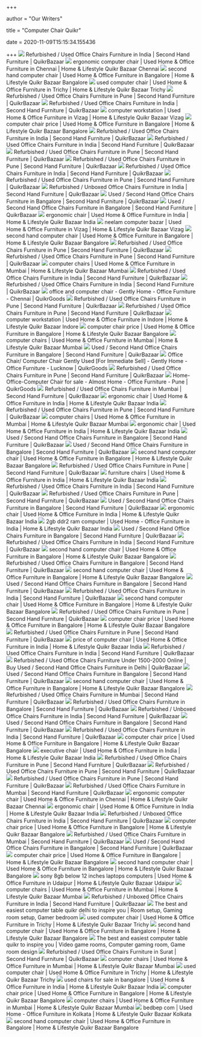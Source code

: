 +++
        
author = "Our Writers"
        
title = "Computer Chair Quikr"
        
date = 2020-11-09T15:15:34.155436
        
+++
[ ![](https://teja8.kuikr.com/i6/20201021/Jerrica-3-Axis-Adjustable-Office-Chair-VB201705171774173-ak_LWBP1906240109-1603283427.jpeg)](https://teja8.kuikr.com/i6/20201021/Jerrica-3-Axis-Adjustable-Office-Chair-VB201705171774173-ak_LWBP1906240109-1603283427.jpeg) Refurbished / Used Office Chairs Furniture in India | Second Hand Furniture  | QuikrBazaar
[ ![](https://teja8.kuikr.com/i6/20200917/Lorenzo-4-Axis-Adjustable-Office-Chair-VB201705171774173-ak_LWBP891430847-1600342871.jpeg)](https://teja8.kuikr.com/i6/20200917/Lorenzo-4-Axis-Adjustable-Office-Chair-VB201705171774173-ak_LWBP891430847-1600342871.jpeg) ergonomic computer chair | Used Home & Office Furniture in Chennai | Home &  Lifestyle Quikr Bazaar Chennai
[ ![](https://teja8.kuikr.com/i4/20201101/7O19578769-office-chairs-VB201705171774173-ak_LWBP1635023994-1604212128.webp)](https://teja8.kuikr.com/i4/20201101/7O19578769-office-chairs-VB201705171774173-ak_LWBP1635023994-1604212128.webp) second hand computer chair | Used Home & Office Furniture in Bangalore |  Home & Lifestyle Quikr Bazaar Bangalore
[ ![](https://teja8.kuikr.com/i5/20200609/Computer-Chair-Office-chair-Brand-new-for-Sale-VB201705171774173-ak_LWBP25232278-1591687457.jpeg)](https://teja8.kuikr.com/i5/20200609/Computer-Chair-Office-chair-Brand-new-for-Sale-VB201705171774173-ak_LWBP25232278-1591687457.jpeg) used computer chair | Used Home & Office Furniture in Trichy | Home &  Lifestyle Quikr Bazaar Trichy
[ ![](https://teja8.kuikr.com/i6/20200609/work-from-chair-avilable-here-at-reasonable-cost-VB201705171774173-ak_LWBP1712542865-1591685658.webp)](https://teja8.kuikr.com/i6/20200609/work-from-chair-avilable-here-at-reasonable-cost-VB201705171774173-ak_LWBP1712542865-1591685658.webp) Refurbished / Used Office Chairs Furniture in Pune | Second Hand Furniture  | QuikrBazaar
[ ![](https://teja8.kuikr.com/i4/20200917/Delta-4-Axis-Adjustable-Office-Chair-VB201705171774173-ak_LWBP406770984-1600343236.jpeg)](https://teja8.kuikr.com/i4/20200917/Delta-4-Axis-Adjustable-Office-Chair-VB201705171774173-ak_LWBP406770984-1600343236.jpeg) Refurbished / Used Office Chairs Furniture in India | Second Hand Furniture  | QuikrBazaar
[ ![](https://teja8.kuikr.com/i4/20201024/Brand-new-DAMRO-office-computer-chair-VB201705171774173-ak_LWBP1494714735-1603545039.jpeg)](https://teja8.kuikr.com/i4/20201024/Brand-new-DAMRO-office-computer-chair-VB201705171774173-ak_LWBP1494714735-1603545039.jpeg) computer workstation | Used Home & Office Furniture in Vizag | Home &  Lifestyle Quikr Bazaar Vizag
[ ![](https://teja8.kuikr.com/i4/20200717/Devora-2-Axis-Adjustable-Office-Chair-VB201705171774173-ak_LWBP722209623-1594996928.jpeg)](https://teja8.kuikr.com/i4/20200717/Devora-2-Axis-Adjustable-Office-Chair-VB201705171774173-ak_LWBP722209623-1594996928.jpeg) computer chair price | Used Home & Office Furniture in Bangalore | Home &  Lifestyle Quikr Bazaar Bangalore
[ ![](https://teja8.kuikr.com/i4/20201021/Eisner-1-Axis-Adjustable-Office-Chair-by-Urban-Ladder-VB201705171774173-ak_LWBP1604618598-1603277435.jpeg)](https://teja8.kuikr.com/i4/20201021/Eisner-1-Axis-Adjustable-Office-Chair-by-Urban-Ladder-VB201705171774173-ak_LWBP1604618598-1603277435.jpeg) Refurbished / Used Office Chairs Furniture in India | Second Hand Furniture  | QuikrBazaar
[ ![](https://teja8.kuikr.com/i6/20201007/Fulkrum-3-Axis-Adjustable-Office-Chair-by-Merry-Fair-VB201705171774173-ak_LWBP680649950-1602079271.jpeg)](https://teja8.kuikr.com/i6/20201007/Fulkrum-3-Axis-Adjustable-Office-Chair-by-Merry-Fair-VB201705171774173-ak_LWBP680649950-1602079271.jpeg) Refurbished / Used Office Chairs Furniture in India | Second Hand Furniture  | QuikrBazaar
[ ![](https://teja8.kuikr.com/i6/20201101/Wonderful-Leatherette-Computer-Chair-VB201705171774173-ak_LWBP631787714-1604249272.webp)](https://teja8.kuikr.com/i6/20201101/Wonderful-Leatherette-Computer-Chair-VB201705171774173-ak_LWBP631787714-1604249272.webp) Refurbished / Used Office Chairs Furniture in Pune | Second Hand Furniture  | QuikrBazaar
[ ![](https://teja8.kuikr.com/i5/20200610/CHAIRS-FOR-WORK-FROM-HOME-2500----onwards--wwwgovindcollectioncom-VB201705171774173-ak_LWBP56910763-1591776964.jpeg)](https://teja8.kuikr.com/i5/20200610/CHAIRS-FOR-WORK-FROM-HOME-2500----onwards--wwwgovindcollectioncom-VB201705171774173-ak_LWBP56910763-1591776964.jpeg) Refurbished / Used Office Chairs Furniture in Pune | Second Hand Furniture  | QuikrBazaar
[ ![](https://teja8.kuikr.com/i5/20201016/Office-Chair-VB201705171774173-ak_LWBP706102996-1602834369.webp)](https://teja8.kuikr.com/i5/20201016/Office-Chair-VB201705171774173-ak_LWBP706102996-1602834369.webp) Refurbished / Used Office Chairs Furniture in India | Second Hand Furniture  | QuikrBazaar
[ ![](https://teja8.kuikr.com/i6/20200611/OFFICE-CHAIRS--1600-ONWARDS-VB201705171774173-ak_LWBP1311932435-1591867107.webp)](https://teja8.kuikr.com/i6/20200611/OFFICE-CHAIRS--1600-ONWARDS-VB201705171774173-ak_LWBP1311932435-1591867107.webp) Refurbished / Used Office Chairs Furniture in Pune | Second Hand Furniture  | QuikrBazaar
[ ![](https://teja8.kuikr.com/i5/20201016/Adrea-2-Axis-Adjustable-Office-Chair-VB201705171774173-ak_LWBP824947984-1602850697.jpeg)](https://teja8.kuikr.com/i5/20201016/Adrea-2-Axis-Adjustable-Office-Chair-VB201705171774173-ak_LWBP824947984-1602850697.jpeg) Refurbished / Unboxed Office Chairs Furniture in India | Second Hand  Furniture | QuikrBazaar
[ ![](https://teja8.kuikr.com/i5/20201020/Urbanladder-Elian-chair-almost-new-for-sale-VB201705171774173-ak_LWBP1029957829-1603168389.jpeg)](https://teja8.kuikr.com/i5/20201020/Urbanladder-Elian-chair-almost-new-for-sale-VB201705171774173-ak_LWBP1029957829-1603168389.jpeg) Used / Second Hand Office Chairs Furniture in Bangalore | Second Hand  Furniture | QuikrBazaar
[ ![](https://teja8.kuikr.com/i6/20201023/-Refurbished-Merryfair-Office-Chair--VB201705171774173-ak_LWBP1311030356-1603448957.webp)](https://teja8.kuikr.com/i6/20201023/-Refurbished-Merryfair-Office-Chair--VB201705171774173-ak_LWBP1311030356-1603448957.webp) Used / Second Hand Office Chairs Furniture in Bangalore | Second Hand  Furniture | QuikrBazaar
[ ![](https://teja8.kuikr.com/i4/20201030/Ergonomic-Chair-Adjustable-Height-VB201705171774173-ak_LWBP944912253-1604065318.jpeg)](https://teja8.kuikr.com/i4/20201030/Ergonomic-Chair-Adjustable-Height-VB201705171774173-ak_LWBP944912253-1604065318.jpeg) ergonomic chair | Used Home & Office Furniture in India | Home & Lifestyle  Quikr Bazaar India
[ ![](https://teja8.kuikr.com/i4/20200130/Personal-computer-chair-VB201705171774173-ak_LWBP1774481175-1580390045.jpeg)](https://teja8.kuikr.com/i4/20200130/Personal-computer-chair-VB201705171774173-ak_LWBP1774481175-1580390045.jpeg) neelam computer bazar | Used Home & Office Furniture in Vizag | Home &  Lifestyle Quikr Bazaar Vizag
[ ![](https://teja8.kuikr.com/i5/20201023/Featherlite-Versa-chair--unused--VB201705171774173-ak_LWBP1859443774-1603433507.jpeg)](https://teja8.kuikr.com/i5/20201023/Featherlite-Versa-chair--unused--VB201705171774173-ak_LWBP1859443774-1603433507.jpeg) second hand computer chair | Used Home & Office Furniture in Bangalore |  Home & Lifestyle Quikr Bazaar Bangalore
[ ![](https://teja8.kuikr.com/i5/20200610/CHAIRS-FOR-WORK-FROM-HOME-RS-2500-Onwards-wwwgovindcollectioncom-VB201705171774173-ak_LWBP217381687-1591775995.webp)](https://teja8.kuikr.com/i5/20200610/CHAIRS-FOR-WORK-FROM-HOME-RS-2500-Onwards-wwwgovindcollectioncom-VB201705171774173-ak_LWBP217381687-1591775995.webp) Refurbished / Used Office Chairs Furniture in Pune | Second Hand Furniture  | QuikrBazaar
[ ![](https://teja8.kuikr.com/i5/20200819/Computer-chair---table-manufacturers-wwwgovindcollectioncom-VB201705171774173-ak_LWBP1385168329-1597815587.webp)](https://teja8.kuikr.com/i5/20200819/Computer-chair---table-manufacturers-wwwgovindcollectioncom-VB201705171774173-ak_LWBP1385168329-1597815587.webp) Refurbished / Used Office Chairs Furniture in Pune | Second Hand Furniture  | QuikrBazaar
[ ![](https://teja8.kuikr.com/i6/20200223/Black-Color-OFFICE-HOME-COMPUTER-CHAIR-VB201705171774173-ak_LWBP645581273-1582437640.png)](https://teja8.kuikr.com/i6/20200223/Black-Color-OFFICE-HOME-COMPUTER-CHAIR-VB201705171774173-ak_LWBP645581273-1582437640.png) computer chairs | Used Home & Office Furniture in Mumbai | Home & Lifestyle  Quikr Bazaar Mumbai
[ ![](https://teja8.kuikr.com/i4/20200709/Carlson-3-Axis-Adjustable-Office-Chair-VB201705171774173-ak_LWBP1294396794-1594302052.jpeg)](https://teja8.kuikr.com/i4/20200709/Carlson-3-Axis-Adjustable-Office-Chair-VB201705171774173-ak_LWBP1294396794-1594302052.jpeg) Refurbished / Used Office Chairs Furniture in India | Second Hand Furniture  | QuikrBazaar
[ ![](https://teja8.kuikr.com/i4/20200917/Wanita-3-Axis-Adjustable-Office-Chair-by-Featherlite-VB201705171774173-ak_LWBP1009574469-1600343036.jpeg)](https://teja8.kuikr.com/i4/20200917/Wanita-3-Axis-Adjustable-Office-Chair-by-Featherlite-VB201705171774173-ak_LWBP1009574469-1600343036.jpeg) Refurbished / Used Office Chairs Furniture in India | Second Hand Furniture  | QuikrBazaar
[ ![](https://teja8.kuikr.com/i6/20200723/office-and-computer-chair-VB201705171774173-ak_WBP585239522-1595473300.png)](https://teja8.kuikr.com/i6/20200723/office-and-computer-chair-VB201705171774173-ak_WBP585239522-1595473300.png) office and computer chair - Gently Home - Office Furniture - Chennai |  QuikrGoods
[ ![](https://teja8.kuikr.com/i5/20200813/chairs-online-in-pune-8788186435-VB201705171774173-ak_LWBP1112964295-1597308188.webp)](https://teja8.kuikr.com/i5/20200813/chairs-online-in-pune-8788186435-VB201705171774173-ak_LWBP1112964295-1597308188.webp) Refurbished / Used Office Chairs Furniture in Pune | Second Hand Furniture  | QuikrBazaar
[ ![](https://teja8.kuikr.com/i5/20200804/chairs-n-tables-for-work-from-home-wwwgovindcollectioncom-VB201705171774173-ak_LWBP1146083164-1596524672.webp)](https://teja8.kuikr.com/i5/20200804/chairs-n-tables-for-work-from-home-wwwgovindcollectioncom-VB201705171774173-ak_LWBP1146083164-1596524672.webp) Refurbished / Used Office Chairs Furniture in Pune | Second Hand Furniture  | QuikrBazaar
[ ![](https://teja8.kuikr.com/i4/20200608/Chair-Office-Chair-Computer-Chair-Accountant-Chair-VB201705171774173-ak_LWBP1905493950-1591599613.jpeg)](https://teja8.kuikr.com/i4/20200608/Chair-Office-Chair-Computer-Chair-Accountant-Chair-VB201705171774173-ak_LWBP1905493950-1591599613.jpeg) computer workstation | Used Home & Office Furniture in Indore | Home &  Lifestyle Quikr Bazaar Indore
[ ![](https://teja8.kuikr.com/i4/20200817/Naoma-4-Axis-Adjustable-Office-Chair-VB201705171774173-ak_LWBP1802884305-1597652820.jpeg)](https://teja8.kuikr.com/i4/20200817/Naoma-4-Axis-Adjustable-Office-Chair-VB201705171774173-ak_LWBP1802884305-1597652820.jpeg) computer chair price | Used Home & Office Furniture in Bangalore | Home &  Lifestyle Quikr Bazaar Bangalore
[ ![](https://teja8.kuikr.com/i6/20200223/Computer-Table-office-chair-VB201705171774173-ak_LWBP418301330-1582481532.png)](https://teja8.kuikr.com/i6/20200223/Computer-Table-office-chair-VB201705171774173-ak_LWBP418301330-1582481532.png) computer chairs | Used Home & Office Furniture in Mumbai | Home & Lifestyle  Quikr Bazaar Mumbai
[ ![](https://teja8.kuikr.com/i6/20201028/7O19578769-office-chairs-VB201705171774173-ak_LWBP1723470035-1603852640.webp)](https://teja8.kuikr.com/i6/20201028/7O19578769-office-chairs-VB201705171774173-ak_LWBP1723470035-1603852640.webp) Used / Second Hand Office Chairs Furniture in Bangalore | Second Hand  Furniture | QuikrBazaar
[ ![](https://teja8.kuikr.com/i4/20200810/Office-Chair--Computer-Chair-Gently-Used--For-Immediate-Sell--VB201705171774173-ak_LWBP952843278-1597060190.jpeg)](https://teja8.kuikr.com/i4/20200810/Office-Chair--Computer-Chair-Gently-Used--For-Immediate-Sell--VB201705171774173-ak_LWBP952843278-1597060190.jpeg) Office Chair/ Computer Chair Gently Used [For Immediate Sell] - Gently Home  - Office Furniture - Lucknow | QuikrGoods
[ ![](https://teja8.kuikr.com/i5/20200704/OFFICE-CHAIR-MANUFACTURERS-wwwgovindcollectioncom-VB201705171774173-ak_LWBP2094936394-1593849556.webp)](https://teja8.kuikr.com/i5/20200704/OFFICE-CHAIR-MANUFACTURERS-wwwgovindcollectioncom-VB201705171774173-ak_LWBP2094936394-1593849556.webp) Refurbished / Used Office Chairs Furniture in Pune | Second Hand Furniture  | QuikrBazaar
[ ![](https://teja8.kuikr.com/i4/20200803/Home-Office-Computer-Chair-for-sale-VB201705171774173-ak_WBP2018633718-1596444882.png)](https://teja8.kuikr.com/i4/20200803/Home-Office-Computer-Chair-for-sale-VB201705171774173-ak_WBP2018633718-1596444882.png) Home-Office-Computer Chair for sale - Almost Home - Office Furniture - Pune  | QuikrGoods
[ ![](https://teja8.kuikr.com/i4/20200814/Netted-3-Axis-Adjustable-Office-Chair-by-Transteel-VB201705171774173-ak_LWBP654370485-1597409393.jpeg)](https://teja8.kuikr.com/i4/20200814/Netted-3-Axis-Adjustable-Office-Chair-by-Transteel-VB201705171774173-ak_LWBP654370485-1597409393.jpeg) Refurbished / Used Office Chairs Furniture in Mumbai | Second Hand  Furniture | QuikrBazaar
[ ![](https://teja8.kuikr.com/i6/20201021/Brand-New-Wurfel-Marsha-Ergonomic-Chair-with-Box-Packing-VB201705171774173-ak_LWBP1040585894-1603303171.jpeg)](https://teja8.kuikr.com/i6/20201021/Brand-New-Wurfel-Marsha-Ergonomic-Chair-with-Box-Packing-VB201705171774173-ak_LWBP1040585894-1603303171.jpeg) ergonomic chair | Used Home & Office Furniture in India | Home & Lifestyle  Quikr Bazaar India
[ ![](https://teja8.kuikr.com/i4/20201020/Brand-new-office-chair-of-RefOak-super-luxury-VB201705171774173-ak_LWBP947134872-1603137977.jpeg)](https://teja8.kuikr.com/i4/20201020/Brand-new-office-chair-of-RefOak-super-luxury-VB201705171774173-ak_LWBP947134872-1603137977.jpeg) Refurbished / Used Office Chairs Furniture in Pune | Second Hand Furniture  | QuikrBazaar
[ ![](https://teja8.kuikr.com/i6/20190926/Prestige-Leatherette-1-Axis-Adjustable-Office-Chair-by-Parin-VB201705171774173-ak_WBP413292164-1569503172.jpeg)](https://teja8.kuikr.com/i6/20190926/Prestige-Leatherette-1-Axis-Adjustable-Office-Chair-by-Parin-VB201705171774173-ak_WBP413292164-1569503172.jpeg) computer chairs | Used Home & Office Furniture in Mumbai | Home & Lifestyle  Quikr Bazaar Mumbai
[ ![](https://teja8.kuikr.com/i6/20200818/FEATHERLITE-BRAND-REFURBISHED-NETTED-OFFICE-CHAIRS-AVAILABLE-VB201705171774173-ak_LWBP884799413-1597692420.webp)](https://teja8.kuikr.com/i6/20200818/FEATHERLITE-BRAND-REFURBISHED-NETTED-OFFICE-CHAIRS-AVAILABLE-VB201705171774173-ak_LWBP884799413-1597692420.webp) ergonomic chair | Used Home & Office Furniture in India | Home & Lifestyle  Quikr Bazaar India
[ ![](https://teja8.kuikr.com/i6/20201023/-Refurbished-Headrest-Lumbar-Support-Chairs--VB201705171774173-ak_LWBP821687363-1603449522.png)](https://teja8.kuikr.com/i6/20201023/-Refurbished-Headrest-Lumbar-Support-Chairs--VB201705171774173-ak_LWBP821687363-1603449522.png) Used / Second Hand Office Chairs Furniture in Bangalore | Second Hand  Furniture | QuikrBazaar
[ ![](https://teja8.kuikr.com/i5/20201013/Executive-Office-Chair-VB201705171774173-ak_LWBP1655255386-1602572987.png)](https://teja8.kuikr.com/i5/20201013/Executive-Office-Chair-VB201705171774173-ak_LWBP1655255386-1602572987.png) Used / Second Hand Office Chairs Furniture in Bangalore | Second Hand  Furniture | QuikrBazaar
[ ![](https://teja8.kuikr.com/i6/20201031/7O19578769-office-chairs-VB201705171774173-ak_LWBP151750310-1604162761.webp)](https://teja8.kuikr.com/i6/20201031/7O19578769-office-chairs-VB201705171774173-ak_LWBP151750310-1604162761.webp) second hand computer chair | Used Home & Office Furniture in Bangalore |  Home & Lifestyle Quikr Bazaar Bangalore
[ ![](https://teja8.kuikr.com/i6/20201011/fully-comfortable-office-chairs-16-nos-VB201705171774173-ak_LWBP333856130-1602358533.jpeg)](https://teja8.kuikr.com/i6/20201011/fully-comfortable-office-chairs-16-nos-VB201705171774173-ak_LWBP333856130-1602358533.jpeg) Refurbished / Used Office Chairs Furniture in Pune | Second Hand Furniture  | QuikrBazaar
[ ![](https://teja8.kuikr.com/i4/20201017/office-Furniture-Chair--Table-VB201705171774173-ak_LWBP751269711-1602915386.png)](https://teja8.kuikr.com/i4/20201017/office-Furniture-Chair--Table-VB201705171774173-ak_LWBP751269711-1602915386.png) furniture chairs | Used Home & Office Furniture in India | Home & Lifestyle  Quikr Bazaar India
[ ![](https://teja8.kuikr.com/i5/20200122/Albert-1-Axis-Adjustable-Office-Chair-VB201705171774173-ak_LWBP2107907008-1579694145.jpeg)](https://teja8.kuikr.com/i5/20200122/Albert-1-Axis-Adjustable-Office-Chair-VB201705171774173-ak_LWBP2107907008-1579694145.jpeg) Refurbished / Used Office Chairs Furniture in India | Second Hand Furniture  | QuikrBazaar
[ ![](https://teja8.kuikr.com/i4/20200610/OFFICE-CHAIRS-FOR-WORK-FROM-HOME-RS-1900-ONWARDS-VB201705171774173-ak_LWBP1883301690-1591786298.webp)](https://teja8.kuikr.com/i4/20200610/OFFICE-CHAIRS-FOR-WORK-FROM-HOME-RS-1900-ONWARDS-VB201705171774173-ak_LWBP1883301690-1591786298.webp) Refurbished / Used Office Chairs Furniture in Pune | Second Hand Furniture  | QuikrBazaar
[ ![](https://teja8.kuikr.com/i5/20201027/offce-chair-for-sell-VB201705171774173-ak_LWBP1578287179-1603807165.jpeg)](https://teja8.kuikr.com/i5/20201027/offce-chair-for-sell-VB201705171774173-ak_LWBP1578287179-1603807165.jpeg) Used / Second Hand Office Chairs Furniture in Bangalore | Second Hand  Furniture | QuikrBazaar
[ ![](https://teja8.kuikr.com/i6/20201009/Office-Chair-and-Table---Ergonomic-VB201705171774173-ak_LWBP655339259-1602210062.jpeg)](https://teja8.kuikr.com/i6/20201009/Office-Chair-and-Table---Ergonomic-VB201705171774173-ak_LWBP655339259-1602210062.jpeg) ergonomic chair | Used Home & Office Furniture in India | Home & Lifestyle  Quikr Bazaar India
[ ![](https://teja8.kuikr.com/i4/20191128/Office-Chair-or-Computer-Chair-brand-new-packed-piece-Call-75-58419626--VB201705171774173-ak_LWBP1044278544-1574963770.webp)](https://teja8.kuikr.com/i4/20191128/Office-Chair-or-Computer-Chair-brand-new-packed-piece-Call-75-58419626--VB201705171774173-ak_LWBP1044278544-1574963770.webp) 2gb ddr2 ram computer | Used Home - Office Furniture in India | Home &  Lifestyle Quikr Bazaar India
[ ![](https://teja8.kuikr.com/i4/20201028/7O19578769-office-chairs-VB201705171774173-ak_WBP840403806-1603851795.webp)](https://teja8.kuikr.com/i4/20201028/7O19578769-office-chairs-VB201705171774173-ak_WBP840403806-1603851795.webp) Used / Second Hand Office Chairs Furniture in Bangalore | Second Hand  Furniture | QuikrBazaar
[ ![](https://teja8.kuikr.com/i6/20191210/Charles-Leatherette-2-Axis-Adjustable-Office-Chair-by-Urban-Ladder-VB201705171774173-ak_LWBP716114381-1575979599.jpeg)](https://teja8.kuikr.com/i6/20191210/Charles-Leatherette-2-Axis-Adjustable-Office-Chair-by-Urban-Ladder-VB201705171774173-ak_LWBP716114381-1575979599.jpeg) Refurbished / Used Office Chairs Furniture in India | Second Hand Furniture  | QuikrBazaar
[ ![](https://teja8.kuikr.com/i6/20201015/7O19578769-office-chairs-VB201705171774173-ak_LWBP154056779-1602767847.webp)](https://teja8.kuikr.com/i6/20201015/7O19578769-office-chairs-VB201705171774173-ak_LWBP154056779-1602767847.webp) second hand computer chair | Used Home & Office Furniture in Bangalore |  Home & Lifestyle Quikr Bazaar Bangalore
[ ![](https://teja8.kuikr.com/i5/20201021/Office-chair-VB201705171774173-ak_LWBP1165924051-1603266921.jpeg)](https://teja8.kuikr.com/i5/20201021/Office-chair-VB201705171774173-ak_LWBP1165924051-1603266921.jpeg) Refurbished / Used Office Chairs Furniture in Bangalore | Second Hand  Furniture | QuikrBazaar
[ ![](https://teja8.kuikr.com/i4/20200916/Geggeri-Teak-Dining-Chair--Set-of-2--VB201705171774173-ak_LWBP325451820-1600257389.jpeg)](https://teja8.kuikr.com/i4/20200916/Geggeri-Teak-Dining-Chair--Set-of-2--VB201705171774173-ak_LWBP325451820-1600257389.jpeg) second hand computer chair | Used Home & Office Furniture in Bangalore |  Home & Lifestyle Quikr Bazaar Bangalore
[ ![](https://teja8.kuikr.com/i4/20201025/Office-Computer-Chair-VB201705171774173-ak_LWBP1747119813-1603636728.png)](https://teja8.kuikr.com/i4/20201025/Office-Computer-Chair-VB201705171774173-ak_LWBP1747119813-1603636728.png) Used / Second Hand Office Chairs Furniture in Bangalore | Second Hand  Furniture | QuikrBazaar
[ ![](https://teja8.kuikr.com/i6/20201010/A-month-old-office-chair-with-back-support--export-quality--1-year-warrenty-available-VB201705171774173-ak_LWBP1475112842-1602323753.jpeg)](https://teja8.kuikr.com/i6/20201010/A-month-old-office-chair-with-back-support--export-quality--1-year-warrenty-available-VB201705171774173-ak_LWBP1475112842-1602323753.jpeg) Refurbished / Used Office Chairs Furniture in India | Second Hand Furniture  | QuikrBazaar
[ ![](https://teja8.kuikr.com/i4/20201023/Barry-Solid-Rocking-Chair-VB201705171774173-ak_LWBP245684124-1603462531.jpeg)](https://teja8.kuikr.com/i4/20201023/Barry-Solid-Rocking-Chair-VB201705171774173-ak_LWBP245684124-1603462531.jpeg) second hand computer chair | Used Home & Office Furniture in Bangalore |  Home & Lifestyle Quikr Bazaar Bangalore
[ ![](https://teja8.kuikr.com/i5/20200703/STUDY-CHAIR---STUDY-TABLES--750--onwards-VB201705171774173-ak_LWBP1199432584-1593759678.webp)](https://teja8.kuikr.com/i5/20200703/STUDY-CHAIR---STUDY-TABLES--750--onwards-VB201705171774173-ak_LWBP1199432584-1593759678.webp) Refurbished / Used Office Chairs Furniture in Pune | Second Hand Furniture  | QuikrBazaar
[ ![](https://teja8.kuikr.com/i4/20200820/Gently-used-computer-table---chair-set-Price-negotiable-VB201705171774173-ak_LWBP161728242-1597921618.jpeg)](https://teja8.kuikr.com/i4/20200820/Gently-used-computer-table---chair-set-Price-negotiable-VB201705171774173-ak_LWBP161728242-1597921618.jpeg) computer chair price | Used Home & Office Furniture in Bangalore | Home &  Lifestyle Quikr Bazaar Bangalore
[ ![](https://teja8.kuikr.com/i4/20200712/CHAIRS---TABLES-FOR-WORK-FROM-HOME-600-Onwards-VB201705171774173-ak_LWBP1845554577-1594549262.webp)](https://teja8.kuikr.com/i4/20200712/CHAIRS---TABLES-FOR-WORK-FROM-HOME-600-Onwards-VB201705171774173-ak_LWBP1845554577-1594549262.webp) Refurbished / Used Office Chairs Furniture in Pune | Second Hand Furniture  | QuikrBazaar
[ ![](https://teja8.kuikr.com/i5/20201010/Dining-table-with-4-chairs-and-Laptop-Computer-table-VB201705171774173-ak_LWBP2072041771-1602341235.jpeg)](https://teja8.kuikr.com/i5/20201010/Dining-table-with-4-chairs-and-Laptop-Computer-table-VB201705171774173-ak_LWBP2072041771-1602341235.jpeg) price of computer chair | Used Home & Office Furniture in India | Home &  Lifestyle Quikr Bazaar India
[ ![](https://teja8.kuikr.com/i4/20201017/all-models-chairs-and-tables-wholesale-dealer-VB201705171774173-ak_LWBP590148597-1602927896.webp)](https://teja8.kuikr.com/i4/20201017/all-models-chairs-and-tables-wholesale-dealer-VB201705171774173-ak_LWBP590148597-1602927896.webp) Refurbished / Used Office Chairs Furniture in India | Second Hand Furniture  | QuikrBazaar
[ ![](https://teja8.kuikr.com/i6/20201011/One-Month-Used-office-chair-VB201705171774173-ak_LWBP1457084114-1602360029.jpeg)](https://teja8.kuikr.com/i6/20201011/One-Month-Used-office-chair-VB201705171774173-ak_LWBP1457084114-1602360029.jpeg) Refurbished / Used Office Chairs Furniture Under 1500-2000 Online | Buy  Used / Second Hand Office Chairs Furniture in Delhi | QuikrBazaar
[ ![](https://teja8.kuikr.com/i6/20201101/Home-Centre-Valley-Office-Chair-Perfect-Condition--Space-Constraint--VB201705171774173-ak_LWBP630028883-1604236497.jpeg)](https://teja8.kuikr.com/i6/20201101/Home-Centre-Valley-Office-Chair-Perfect-Condition--Space-Constraint--VB201705171774173-ak_LWBP630028883-1604236497.jpeg) Used / Second Hand Office Chairs Furniture in Bangalore | Second Hand  Furniture | QuikrBazaar
[ ![](https://teja8.kuikr.com/i5/20201029/Luzon-Leatherette-Dining-Chair-by-Perfect-Homes--Set-of-6--VB201705171774173-ak_LWBP1167209077-1603977047.jpeg)](https://teja8.kuikr.com/i5/20201029/Luzon-Leatherette-Dining-Chair-by-Perfect-Homes--Set-of-6--VB201705171774173-ak_LWBP1167209077-1603977047.jpeg) second hand computer chair | Used Home & Office Furniture in Bangalore |  Home & Lifestyle Quikr Bazaar Bangalore
[ ![](https://teja8.kuikr.com/i5/20170417/Office-Chairs-India-Office-Chairs-India-Mumbai-ak_LWBP1193861371-1492430873.jpeg)](https://teja8.kuikr.com/i5/20170417/Office-Chairs-India-Office-Chairs-India-Mumbai-ak_LWBP1193861371-1492430873.jpeg) Refurbished / Used Office Chairs Furniture in Mumbai | Second Hand  Furniture | QuikrBazaar
[ ![](https://teja8.kuikr.com/i6/20201026/Brand-new-adjustable-office-chair---1-month-20-days-old-VB201705171774173-ak_LWBP1573630433-1603678142.png)](https://teja8.kuikr.com/i6/20201026/Brand-new-adjustable-office-chair---1-month-20-days-old-VB201705171774173-ak_LWBP1573630433-1603678142.png) Refurbished / Used Office Chairs Furniture in Bangalore | Second Hand  Furniture | QuikrBazaar
[ ![](https://teja8.kuikr.com/i4/20200917/Lorenzo-4-Axis-Adjustable-Office-Chair-VB201705171774173-ak_LWBP523902945-1600321659.jpeg)](https://teja8.kuikr.com/i4/20200917/Lorenzo-4-Axis-Adjustable-Office-Chair-VB201705171774173-ak_LWBP523902945-1600321659.jpeg) Refurbished / Unboxed Office Chairs Furniture in India | Second Hand  Furniture | QuikrBazaar
[ ![](https://teja8.kuikr.com/i5/20201027/Amazon-Basic-Office-chair-in-excellent-condition-VB201705171774173-ak_LWBP1536024772-1603803532.png)](https://teja8.kuikr.com/i5/20201027/Amazon-Basic-Office-chair-in-excellent-condition-VB201705171774173-ak_LWBP1536024772-1603803532.png) Used / Second Hand Office Chairs Furniture in Bangalore | Second Hand  Furniture | QuikrBazaar
[ ![](https://teja8.kuikr.com/i5/20200422/Venus-Leatherette-Office-Chair-VB201705171774173-ak_LWBP412871524-1587540996.jpeg)](https://teja8.kuikr.com/i5/20200422/Venus-Leatherette-Office-Chair-VB201705171774173-ak_LWBP412871524-1587540996.jpeg) Refurbished / Used Office Chairs Furniture in India | Second Hand Furniture  | QuikrBazaar
[ ![](https://teja8.kuikr.com/i6/20200819/Joyner-Leatherette-2-Axis-Adjustable-Office-Chair-VB201705171774173-ak_LWBP715625762-1597839685.jpeg)](https://teja8.kuikr.com/i6/20200819/Joyner-Leatherette-2-Axis-Adjustable-Office-Chair-VB201705171774173-ak_LWBP715625762-1597839685.jpeg) computer chair price | Used Home & Office Furniture in Bangalore | Home &  Lifestyle Quikr Bazaar Bangalore
[ ![](https://teja8.kuikr.com/i4/20200902/Sleek-Design-Mid-Back-Ergonomic-Chair-VB201705171774173-ak_LWBP866628174-1599048306.jpeg)](https://teja8.kuikr.com/i4/20200902/Sleek-Design-Mid-Back-Ergonomic-Chair-VB201705171774173-ak_LWBP866628174-1599048306.jpeg) executive chair | Used Home & Office Furniture in India | Home & Lifestyle  Quikr Bazaar India
[ ![](https://teja8.kuikr.com/i6/20201015/Study-chairs---tables-800-Onwards-VB201705171774173-ak_LWBP1229681342-1602742113.webp)](https://teja8.kuikr.com/i6/20201015/Study-chairs---tables-800-Onwards-VB201705171774173-ak_LWBP1229681342-1602742113.webp) Refurbished / Used Office Chairs Furniture in Pune | Second Hand Furniture  | QuikrBazaar
[ ![](https://teja8.kuikr.com/i5/20201101/Office-chair-for-sale-VB201705171774173-ak_LWBP861752065-1604211073.jpeg)](https://teja8.kuikr.com/i5/20201101/Office-chair-for-sale-VB201705171774173-ak_LWBP861752065-1604211073.jpeg) Refurbished / Used Office Chairs Furniture in Pune | Second Hand Furniture  | QuikrBazaar
[ ![](https://teja8.kuikr.com/i4/20200630/Revolving-office-chair--1800-onwards-VB201705171774173-ak_LWBP26971281-1593501297.webp)](https://teja8.kuikr.com/i4/20200630/Revolving-office-chair--1800-onwards-VB201705171774173-ak_LWBP26971281-1593501297.webp) Refurbished / Used Office Chairs Furniture in Pune | Second Hand Furniture  | QuikrBazaar
[ ![](https://teja8.kuikr.com/i4/20200203/Venus-Leatherette-Office-Chair-VB201705171774173-ak_LWBP1833187809-1580695718.jpeg)](https://teja8.kuikr.com/i4/20200203/Venus-Leatherette-Office-Chair-VB201705171774173-ak_LWBP1833187809-1580695718.jpeg) Refurbished / Used Office Chairs Furniture in Mumbai | Second Hand  Furniture | QuikrBazaar
[ ![](https://teja8.kuikr.com/i4/20201027/Office-Work-Station-Table-6-Seater-computer-table-VB201705171774173-ak_LWBP1150254375-1603821384.jpeg)](https://teja8.kuikr.com/i4/20201027/Office-Work-Station-Table-6-Seater-computer-table-VB201705171774173-ak_LWBP1150254375-1603821384.jpeg) ergonomic computer chair | Used Home & Office Furniture in Chennai | Home &  Lifestyle Quikr Bazaar Chennai
[ ![](https://teja8.kuikr.com/i5/20201018/High-Back-Ergonomic-Office-Chair-VB201705171774173-ak_LWBP1166848759-1603013004.png)](https://teja8.kuikr.com/i5/20201018/High-Back-Ergonomic-Office-Chair-VB201705171774173-ak_LWBP1166848759-1603013004.png) ergonomic chair | Used Home & Office Furniture in India | Home & Lifestyle  Quikr Bazaar India
[ ![](https://teja8.kuikr.com/i5/20201028/Blackwell-3-Axis-Adjustable-Office-Chair-VB201705171774173-ak_LWBP427599052-1603899491.jpeg)](https://teja8.kuikr.com/i5/20201028/Blackwell-3-Axis-Adjustable-Office-Chair-VB201705171774173-ak_LWBP427599052-1603899491.jpeg) Refurbished / Unboxed Office Chairs Furniture in India | Second Hand  Furniture | QuikrBazaar
[ ![](https://teja8.kuikr.com/i5/20200729/Office-chair--revolving--ergonomic-with-mesh-back--as-good-as-new-VB201705171774173-ak_LWBP274105327-1596008995.jpeg)](https://teja8.kuikr.com/i5/20200729/Office-chair--revolving--ergonomic-with-mesh-back--as-good-as-new-VB201705171774173-ak_LWBP274105327-1596008995.jpeg) computer chair price | Used Home & Office Furniture in Bangalore | Home &  Lifestyle Quikr Bazaar Bangalore
[ ![](https://teja8.kuikr.com/i5/20201022/Office-chair-with-rollers-VB201705171774173-ak_LWBP1526588458-1603352485.jpeg)](https://teja8.kuikr.com/i5/20201022/Office-chair-with-rollers-VB201705171774173-ak_LWBP1526588458-1603352485.jpeg) Refurbished / Used Office Chairs Furniture in Mumbai | Second Hand  Furniture | QuikrBazaar
[ ![](https://teja8.kuikr.com/i4/20201021/Chair-for-Work-From-Home-VB201705171774173-ak_LWBP1436485326-1603266208.jpeg)](https://teja8.kuikr.com/i4/20201021/Chair-for-Work-From-Home-VB201705171774173-ak_LWBP1436485326-1603266208.jpeg) Used / Second Hand Office Chairs Furniture in Bangalore | Second Hand  Furniture | QuikrBazaar
[ ![](https://teja8.kuikr.com/i6/20200319/Genowefa-Iron-Frame-Dining-Chair-VB201705171774173-ak_LWBP1673311955-1584619255.jpeg)](https://teja8.kuikr.com/i6/20200319/Genowefa-Iron-Frame-Dining-Chair-VB201705171774173-ak_LWBP1673311955-1584619255.jpeg) computer chair price | Used Home & Office Furniture in Bangalore | Home &  Lifestyle Quikr Bazaar Bangalore
[ ![](https://teja8.kuikr.com/i5/20200109/Phoenix-Leatherette-Dining-Chair--Set-of-2--VB201705171774173-ak_LWBP808690222-1578550279.jpeg)](https://teja8.kuikr.com/i5/20200109/Phoenix-Leatherette-Dining-Chair--Set-of-2--VB201705171774173-ak_LWBP808690222-1578550279.jpeg) second hand computer chair | Used Home & Office Furniture in Bangalore |  Home & Lifestyle Quikr Bazaar Bangalore
[ ![](https://teja8.kuikr.com/i4/20200905/WFH-Chair-Mesh-Office-Revolving-Chair-Study-Chair-Computer-Chairs-VB201705171774173-ak_LWBP2094889920-1599283632.jpeg)](https://teja8.kuikr.com/i4/20200905/WFH-Chair-Mesh-Office-Revolving-Chair-Study-Chair-Computer-Chairs-VB201705171774173-ak_LWBP2094889920-1599283632.jpeg) sony 8gb below 12 inches laptops computers | Used Home & Office Furniture  in Udaipur | Home & Lifestyle Quikr Bazaar Udaipur
[ ![](https://teja8.kuikr.com/i5/20200225/Taarkashi-Dining-Chair-by-Urban-Ladder-VB201705171774173-ak_LWBP889701598-1582636344.jpeg)](https://teja8.kuikr.com/i5/20200225/Taarkashi-Dining-Chair-by-Urban-Ladder-VB201705171774173-ak_LWBP889701598-1582636344.jpeg) computer chairs | Used Home & Office Furniture in Mumbai | Home & Lifestyle  Quikr Bazaar Mumbai
[ ![](https://teja8.kuikr.com/i6/20201021/Quadro-3-Axis-Adjustable-Office-Chair-VB201705171774173-ak_LWBP1804362182-1603275749.jpeg)](https://teja8.kuikr.com/i6/20201021/Quadro-3-Axis-Adjustable-Office-Chair-VB201705171774173-ak_LWBP1804362182-1603275749.jpeg) Refurbished / Unboxed Office Chairs Furniture in India | Second Hand  Furniture | QuikrBazaar
[ ![](https://i.pinimg.com/originals/99/b4/96/99b496cd13ab58674d6b7e0bf3873763.jpg)](https://i.pinimg.com/originals/99/b4/96/99b496cd13ab58674d6b7e0bf3873763.jpg) The best and easiest computer table quikr delhi to inspire you | Room  setup, Gaming room setup, Gamer bedroom
[ ![](https://teja8.kuikr.com/i6/20200603/Well-Maintained--Sparingly-used-Executive-Chairs-for-immediate-sale-VB201705171774173-ak_LWBP748020770-1591168719.jpeg)](https://teja8.kuikr.com/i6/20200603/Well-Maintained--Sparingly-used-Executive-Chairs-for-immediate-sale-VB201705171774173-ak_LWBP748020770-1591168719.jpeg) used computer chair | Used Home & Office Furniture in Trichy | Home &  Lifestyle Quikr Bazaar Trichy
[ ![](https://teja8.kuikr.com/i5/20201031/9OO8OO2788-FEATHERLITE-BRAND-REFURBISHED-NETTED-HIGH-BACK-OFFICE-CHAIRS-AVAILABLE-VB201705171774173-ak_LWBP1911012349-1604165647.webp)](https://teja8.kuikr.com/i5/20201031/9OO8OO2788-FEATHERLITE-BRAND-REFURBISHED-NETTED-HIGH-BACK-OFFICE-CHAIRS-AVAILABLE-VB201705171774173-ak_LWBP1911012349-1604165647.webp) second hand computer chair | Used Home & Office Furniture in Bangalore |  Home & Lifestyle Quikr Bazaar Bangalore
[ ![](https://i.pinimg.com/originals/b9/6d/9e/b96d9e0dab86feda9629c9bea1765899.jpg)](https://i.pinimg.com/originals/b9/6d/9e/b96d9e0dab86feda9629c9bea1765899.jpg) The best and easiest computer table quikr to inspire you | Video game  rooms, Computer gaming room, Game room design
[ ![](https://teja8.kuikr.com/i4/20201011/Office-Chair-VB201705171774173-ak_LWBP1395969597-1602396425.jpeg)](https://teja8.kuikr.com/i4/20201011/Office-Chair-VB201705171774173-ak_LWBP1395969597-1602396425.jpeg) Refurbished / Used Office Chairs Furniture in Surat | Second Hand Furniture  | QuikrBazaar
[ ![](https://teja8.kuikr.com/i4/20200201/vry-good-teakwood-computer-table-and-chair-VB201705171774173-ak_LWBP937325043-1580537863.png)](https://teja8.kuikr.com/i4/20200201/vry-good-teakwood-computer-table-and-chair-VB201705171774173-ak_LWBP937325043-1580537863.png) computer chairs | Used Home & Office Furniture in Mumbai | Home & Lifestyle  Quikr Bazaar Mumbai
[ ![](https://teja8.kuikr.com/i6/20200626/--Rose-Wooden-Chairs---For-Sale-VB201705171774173-ak_WBP130204850-1593135753.png)](https://teja8.kuikr.com/i6/20200626/--Rose-Wooden-Chairs---For-Sale-VB201705171774173-ak_WBP130204850-1593135753.png) used computer chair | Used Home & Office Furniture in Trichy | Home &  Lifestyle Quikr Bazaar Trichy
[ ![](https://teja8.kuikr.com/i5/20201021/Royal-Oak-Bistrol-Leatheratte-Office-Chair-VB201705171774173-ak_LWBP1272442060-1603276700.png)](https://teja8.kuikr.com/i5/20201021/Royal-Oak-Bistrol-Leatheratte-Office-Chair-VB201705171774173-ak_LWBP1272442060-1603276700.png) used chairs for sale in bangalore | Used Home & Office Furniture in India |  Home & Lifestyle Quikr Bazaar India
[ ![](https://teja8.kuikr.com/i6/20200812/Brand-new-comfortable-chair-VB201705171774173-ak_LWBP653611865-1597171408.jpeg)](https://teja8.kuikr.com/i6/20200812/Brand-new-comfortable-chair-VB201705171774173-ak_LWBP653611865-1597171408.jpeg) computer chair price | Used Home & Office Furniture in Bangalore | Home &  Lifestyle Quikr Bazaar Bangalore
[ ![](https://teja8.kuikr.com/i4/20191108/Ray-Leatherette-1-Axis-Adjustable-Office-Chair-by-Urban-Ladder-VB201705171774173-ak_LWBP569531574-1573179488.jpeg)](https://teja8.kuikr.com/i4/20191108/Ray-Leatherette-1-Axis-Adjustable-Office-Chair-by-Urban-Ladder-VB201705171774173-ak_LWBP569531574-1573179488.jpeg) computer chairs | Used Home & Office Furniture in Mumbai | Home & Lifestyle  Quikr Bazaar Mumbai
[ ![](https://teja8.kuikr.com/i6/20191228/computer-chair--immediate-sale-VB201705171774173-ak_LWBP279135551-1577534150.jpeg)](https://teja8.kuikr.com/i6/20191228/computer-chair--immediate-sale-VB201705171774173-ak_LWBP279135551-1577534150.jpeg) bedbep com | Used Home - Office Furniture in Kolkata | Home & Lifestyle  Quikr Bazaar Kolkata
[ ![](https://teja8.kuikr.com/i6/20201003/Siena-Lounge-Chair-VB201705171774173-ak_LWBP1835199290-1601733565.jpeg)](https://teja8.kuikr.com/i6/20201003/Siena-Lounge-Chair-VB201705171774173-ak_LWBP1835199290-1601733565.jpeg) second hand computer chair | Used Home & Office Furniture in Bangalore |  Home & Lifestyle Quikr Bazaar Bangalore
